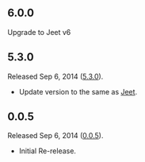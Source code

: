 ## 6.0.0
Upgrade to Jeet v6

## 5.3.0

Released Sep 6, 2014 ([5.3.0](https://github.com/corysimmons/jeet-rails/tree/v5.3.0)).

* Update version to the same as [Jeet](https://github.com/mojotech/jeet/).

## 0.0.5

Released Sep 6, 2014 ([0.0.5](https://github.com/corysimmons/jeet-rails/tree/v0.0.5)).

* Initial Re-release.

